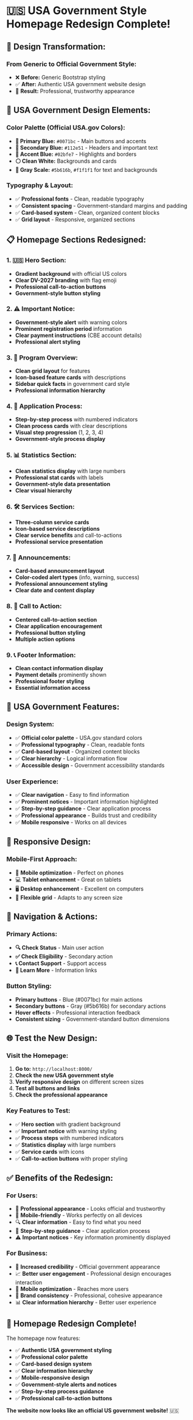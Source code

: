 # 🇺🇸 USA Government Style Homepage Redesign Complete!

## 🎨 **Design Transformation:**

### **From Generic to Official Government Style:**
- ❌ **Before:** Generic Bootstrap styling
- ✅ **After:** Authentic USA government website design
- 🎯 **Result:** Professional, trustworthy appearance

## 🎨 **USA Government Design Elements:**

### **Color Palette (Official USA.gov Colors):**
- **🔵 Primary Blue:** `#0071bc` - Main buttons and accents
- **🔷 Secondary Blue:** `#112e51` - Headers and important text
- **🔹 Accent Blue:** `#02bfe7` - Highlights and borders
- **⚪ Clean White:** Backgrounds and cards
- **📏 Gray Scale:** `#5b616b`, `#f1f1f1` for text and backgrounds

### **Typography & Layout:**
- ✅ **Professional fonts** - Clean, readable typography
- ✅ **Consistent spacing** - Government-standard margins and padding
- ✅ **Card-based system** - Clean, organized content blocks
- ✅ **Grid layout** - Responsive, organized sections

## 📋 **Homepage Sections Redesigned:**

### **1. 🇺🇸 Hero Section:**
- **Gradient background** with official US colors
- **Clear DV-2027 branding** with flag emoji
- **Professional call-to-action buttons**
- **Government-style button styling**

### **2. ⚠️ Important Notice:**
- **Government-style alert** with warning colors
- **Prominent registration period** information
- **Clear payment instructions** (CBE account details)
- **Professional alert styling**

### **3. 📖 Program Overview:**
- **Clean grid layout** for features
- **Icon-based feature cards** with descriptions
- **Sidebar quick facts** in government card style
- **Professional information hierarchy**

### **4. 📝 Application Process:**
- **Step-by-step process** with numbered indicators
- **Clean process cards** with clear descriptions
- **Visual step progression** (1, 2, 3, 4)
- **Government-style process display**

### **5. 📊 Statistics Section:**
- **Clean statistics display** with large numbers
- **Professional stat cards** with labels
- **Government-style data presentation**
- **Clear visual hierarchy**

### **6. 🛠️ Services Section:**
- **Three-column service cards**
- **Icon-based service descriptions**
- **Clear service benefits** and call-to-actions
- **Professional service presentation**

### **7. 📢 Announcements:**
- **Card-based announcement layout**
- **Color-coded alert types** (info, warning, success)
- **Professional announcement styling**
- **Clear date and content display**

### **8. 🎯 Call to Action:**
- **Centered call-to-action section**
- **Clear application encouragement**
- **Professional button styling**
- **Multiple action options**

### **9. 📞 Footer Information:**
- **Clean contact information display**
- **Payment details** prominently shown
- **Professional footer styling**
- **Essential information access**

## 🎯 **USA Government Features:**

### **Design System:**
- ✅ **Official color palette** - USA.gov standard colors
- ✅ **Professional typography** - Clean, readable fonts
- ✅ **Card-based layout** - Organized content blocks
- ✅ **Clear hierarchy** - Logical information flow
- ✅ **Accessible design** - Government accessibility standards

### **User Experience:**
- ✅ **Clear navigation** - Easy to find information
- ✅ **Prominent notices** - Important information highlighted
- ✅ **Step-by-step guidance** - Clear application process
- ✅ **Professional appearance** - Builds trust and credibility
- ✅ **Mobile responsive** - Works on all devices

## 📱 **Responsive Design:**

### **Mobile-First Approach:**
- 📱 **Mobile optimization** - Perfect on phones
- 💻 **Tablet enhancement** - Great on tablets
- 🖥️ **Desktop enhancement** - Excellent on computers
- 📐 **Flexible grid** - Adapts to any screen size

## 🔗 **Navigation & Actions:**

### **Primary Actions:**
- **🔍 Check Status** - Main user action
- **✅ Check Eligibility** - Secondary action
- **📞 Contact Support** - Support access
- **📖 Learn More** - Information links

### **Button Styling:**
- **Primary buttons** - Blue (#0071bc) for main actions
- **Secondary buttons** - Gray (#5b616b) for secondary actions
- **Hover effects** - Professional interaction feedback
- **Consistent sizing** - Government-standard button dimensions

## 🌐 **Test the New Design:**

### **Visit the Homepage:**
1. **Go to:** `http://localhost:8000/`
2. **Check the new USA government style**
3. **Verify responsive design** on different screen sizes
4. **Test all buttons and links**
5. **Check the professional appearance**

### **Key Features to Test:**
- ✅ **Hero section** with gradient background
- ✅ **Important notice** with warning styling
- ✅ **Process steps** with numbered indicators
- ✅ **Statistics display** with large numbers
- ✅ **Service cards** with icons
- ✅ **Call-to-action buttons** with proper styling

## ✅ **Benefits of the Redesign:**

### **For Users:**
- 🎨 **Professional appearance** - Looks official and trustworthy
- 📱 **Mobile-friendly** - Works perfectly on all devices
- 🔍 **Clear information** - Easy to find what you need
- 📝 **Step-by-step guidance** - Clear application process
- ⚠️ **Important notices** - Key information prominently displayed

### **For Business:**
- 🎯 **Increased credibility** - Official government appearance
- 📈 **Better user engagement** - Professional design encourages interaction
- 📱 **Mobile optimization** - Reaches more users
- 🎨 **Brand consistency** - Professional, cohesive appearance
- 📊 **Clear information hierarchy** - Better user experience

## 🎉 **Homepage Redesign Complete!**

The homepage now features:
- ✅ **Authentic USA government styling**
- ✅ **Professional color palette**
- ✅ **Card-based design system**
- ✅ **Clear information hierarchy**
- ✅ **Mobile-responsive design**
- ✅ **Government-style alerts and notices**
- ✅ **Step-by-step process guidance**
- ✅ **Professional call-to-action buttons**

**The website now looks like an official US government website!** 🇺🇸
